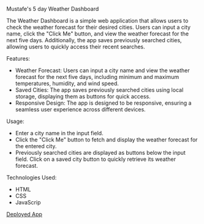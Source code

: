 Mustafe's 5 day Weather Dashboard

The Weather Dashboard is a simple web application that allows users to check the weather forecast for their desired cities. Users can input a city name, click the "Click Me" button, and view the weather forecast for the next five days. Additionally, the app saves previously searched cities, allowing users to quickly access their recent searches.

Features:
- Weather Forecast: Users can input a city name and view the weather forecast for the next five days, including minimum and maximum temperatures, humidity, and wind speed.
- Saved Cities: The app saves previously searched cities using local storage, displaying them as buttons for quick access.
- Responsive Design: The app is designed to be responsive, ensuring a seamless user experience across different devices.

Usage:
- Enter a city name in the input field.
- Click the "Click Me" button to fetch and display the weather forecast for the entered city.
- Previously searched cities are displayed as buttons below the input field. Click on a saved city button to quickly retrieve its weather forecast.

Technologies Used:
- HTML
- CSS
- JavaScrip

<a href="https://mustafemohamoud1.github.io/weatherdashboard/" target="_blank">Deployed App</a> 
